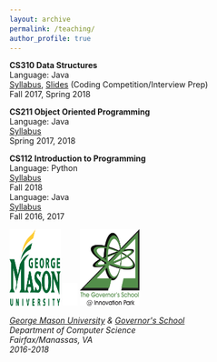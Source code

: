 ```yaml
---
layout: archive
permalink: /teaching/
author_profile: true
---
```


**CS310 Data Structures**\
Language: Java\
[Syllabus](https://cs.gmu.edu/media/syllabi/Spring2018/CS_310All_Instructors.html), [Slides](https://drive.google.com/drive/folders/1umpJzAnVydDcwJlG2zywNcD8ONL1dWep) (Coding Competition/Interview Prep)\
Fall 2017, Spring 2018

**CS211 Object Oriented Programming**\
Language: Java\
[Syllabus](https://mason.gmu.edu/~jkrishn2/cs211.html)\
Spring 2017, 2018

**CS112 Introduction to Programming**\
Language: Python\
[Syllabus](https://cs.gmu.edu/media/syllabi/Fall2018/CS_112Dimitriadis_Krishnan_Snyder_Zhongall.html)\
Fall 2018\
Language: Java\
[Syllabus](https://mason.gmu.edu/~jkrishn2/cs112g01.html)\
Fall 2016, 2017

<img src='/images/gmu_icon.png' width="90" height="135">
<img src='/images/BLANK_ICON.png' width="26" height="40"> 
<img src='/images/govschool.jpeg' width="105" height="135">

 
*[George Mason University](https://cs.gmu.edu) & [Governor's School](https://governors.pwcs.edu)*\
*Department of Computer Science*\
*Fairfax/Manassas, VA*\
*2016-2018*
